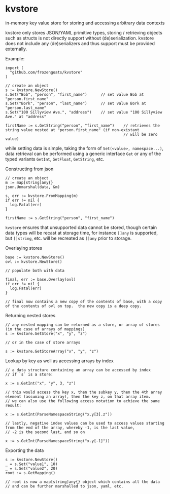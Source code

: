 # kvstore
in-memory key value store for storing and accessing arbitrary data contexts

kvstore only stores JSON/YAML primitive types, storing / retrieving objects such as structs is not directly support without (de)serialization.  kvstore does not include any (de)serializers and thus support must be provided externally.

Example:
```
import (
  "github.com/frozengoats/kvstore"
)

// create an object
s := kvstore.NewStore()
s.Set("Bob", "person", "first_name")      // set value Bob at "person.first_name"
s.Set("Bork", "person", "last_name")      // set value Bork at "person.last_name"
s.Set("100 Sillyview Ave.", "address")    // set value "100 Sillyview Ave." at "address"

firstName := s.GetString("person", "first_name")    // retrieves the string value nested at "person.first_name" (if non-existant
                                                    // will be zero value)
```

while setting data is simple, taking the form of `Set(<value>, namespace...)`, data retrieval can be performed using a generic interface `Get` or any of the typed variants `GetInt`, `GetFloat`, `GetString`, etc.

Constructing from json
```
// create an object
m := map[string]any{}
json.Unmarshal(data, &m)

s, err := kvstore.FromMapping(m)
if err != nil {
  log.Fatal(err)
}

firstName := s.GetString("person", "first_name")
```

`kvstore` ensures that unsupported data cannot be stored, though certain data types will be recast at storage time, for instance `[]any` is supported, but `[]string`, etc. will be recreated as `[]any` prior to storage.

Overlaying stores
```
base := kvstore.NewStore()
ovl := kvstore.NewStore()

// populate both with data

final, err := base.Overlay(ovl)
if err != nil {
  log.Fatal(err)
}

// final now contains a new copy of the contents of base, with a copy of the contents of ovl on top.  the new copy is a deep copy.
```

Returning nested stores

```
// any nested mapping can be returned as a store, or array of stores (in the case of arrays of mappings)
s := kvstore.GetStore("x", "y", "z")

// or in the case of store arrays

s := kvstore.GetStoreArray("x", "y", "z")
```

Lookup by key as well as accessing arrays by index

```
// a data structure containing an array can be accessed by index
// if `s` is a store:

x := s.GetInt("x", "y", 3, "z")

// this would access the key x, then the subkey y, then the 4th array element (assuming an array), then the key z, on that array item.
// we can also use the following access notation to achieve the same result:

x := s.GetInt(ParseNamespaceString("x.y[3].z"))

// lastly, negative index values can be used to access values starting from the end of the array, whereby -1, is the last value,
// -2 is the second last, and so on

x := s.GetInt(ParseNamespaceString("x.y[-1]"))
```

Exporting the data

```
s := kvstore.NewStore()
_ = s.Set("value1", 10)
_ = s.Set("value2", 20)
root := s.GetMapping()

// root is now a map[string]any{} object which contains all the data
// and can be further marshalled to json, yaml, etc.
```